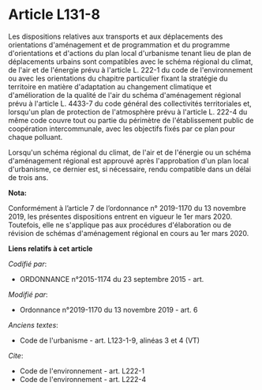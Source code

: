 # Article L131-8

Les dispositions relatives aux transports et aux déplacements des orientations d'aménagement et de programmation et du
programme d'orientations et d'actions du plan local d'urbanisme tenant lieu de plan de déplacements urbains sont compatibles
avec le schéma régional du climat, de l'air et de l'énergie prévu à l'article L. 222-1 du code de l'environnement  ou avec
les orientations du chapitre particulier fixant la stratégie du territoire en matière d'adaptation au changement climatique
et d'amélioration de la qualité de l'air du schéma d'aménagement régional prévu à l'article L. 4433-7 du code général des
collectivités territoriales et, lorsqu'un plan de protection de l'atmosphère prévu à l'article L. 222-4 du même code couvre
tout ou partie du périmètre de l'établissement public de coopération intercommunale, avec les objectifs fixés par ce plan
pour chaque polluant.

Lorsqu'un schéma régional du climat, de l'air et de l'énergie ou un schéma d'aménagement régional est approuvé après
l'approbation d'un plan local d'urbanisme, ce dernier est, si nécessaire, rendu compatible dans un délai de trois ans.

**Nota:**

Conformément à l’article 7 de l’ordonnance n° 2019-1170 du 13 novembre 2019, les présentes dispositions entrent en vigueur le
1er mars 2020. Toutefois, elle ne s'applique pas aux procédures d'élaboration ou de révision de schémas d'aménagement
régional en cours au 1er mars 2020.

**Liens relatifs à cet article**

_Codifié par_:

  - ORDONNANCE n°2015-1174 du 23 septembre 2015 - art.

_Modifié par_:

  - Ordonnance n°2019-1170 du 13 novembre 2019 - art. 6

_Anciens textes_:

  - Code de l'urbanisme - art. L123-1-9, alinéas 3 et 4 (VT)

_Cite_:

  - Code de l'environnement - art. L222-1
  - Code de l'environnement - art. L222-4
